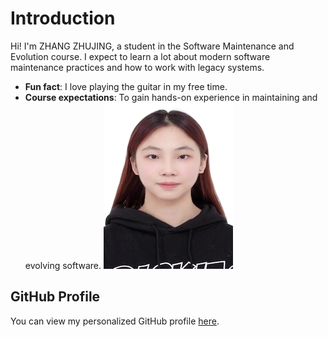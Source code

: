 # Introduction
Hi! I'm ZHANG ZHUJING, a student in the Software Maintenance
and Evolution course.
I expect to learn a lot about modern software maintenance
practices and how to work with legacy systems.
- **Fun fact**: I love playing the guitar in my free time.
- **Course expectations**: To gain hands-on experience in
maintaining and evolving software.
![My Image](image.jpg) <!-- Link to the uploaded image -->
## GitHub Profile
You can view my personalized GitHub profile
[here](https://github.com/your-github-username).
